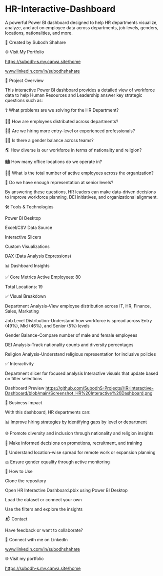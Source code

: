 # HR-Interactive-Dashboard
A powerful Power BI dashboard designed to help HR departments visualize, analyze, and act on employee data across departments, job levels, genders, locations, nationalities, and more.

🔗 Created by Subodh Shahare

🌐 Visit My Portfolio

https://subodh-s.my.canva.site/home

www.linkedin.com/in/subodhshahare

📌 Project Overview

This interactive Power BI dashboard provides a detailed view of workforce data to help Human Resources and Leadership answer key strategic questions such as:

❓ What problems are we solving for the HR Department?

👨‍💼 How are employees distributed across departments?

🧑‍🔧 Are we hiring more entry-level or experienced professionals?

👩‍👧 Is there a gender balance across teams?

🌎 How diverse is our workforce in terms of nationality and religion?

🏙️ How many office locations do we operate in?

🧑‍💻 What is the total number of active employees across the organization?

🔄 Do we have enough representation at senior levels?

By answering these questions, HR leaders can make data-driven decisions to improve workforce planning, DEI initiatives, and organizational alignment.

🛠️ Tools & Technologies

Power BI Desktop

Excel/CSV Data Source

Interactive Slicers 

Custom Visualizations

DAX (Data Analysis Expressions)

📊 Dashboard Insights

✅ Core Metrics
Active Employees: 80

Total Locations: 19

✅ Visual Breakdown


Department Analysis-View employee distribution across IT, HR, Finance, Sales, Marketing

Job Level Distribution-Understand how workforce is spread across Entry (49%), Mid (46%), and Senior (5%) levels

Gender Balance-Compare number of male and female employees

DEI Analysis-Track nationality counts and diversity percentages

Religion Analysis-Understand religious representation for inclusive policies

✅ Interactivity

Department slicer for focused analysis
Interactive visuals that update based on filter selections

Dashboard Preview
https://github.com/SubodhS-Projects/HR-Interactive-Dashboard/blob/main/Screenshot_HR%20Interactive%20Dashboard.png

🎯 Business Impact

With this dashboard, HR departments can:

📊 Improve hiring strategies by identifying gaps by level or department

🌐 Promote diversity and inclusion through nationality and religion insights

🧠 Make informed decisions on promotions, recruitment, and training

🏢 Understand location-wise spread for remote work or expansion planning

⚖️ Ensure gender equality through active monitoring

🚀 How to Use

Clone the repository

Open HR Interactive Dashboard.pbix using Power BI Desktop

Load the dataset or connect your own

Use the filters and explore the insights

📬 Contact

Have feedback or want to collaborate?

📧 Connect with me on LinkedIn 

www.linkedin.com/in/subodhshahare

🌐 Visit my portfolio 

https://subodh-s.my.canva.site/home



